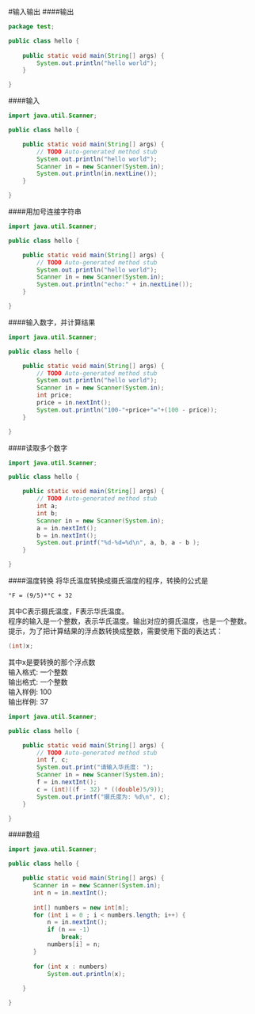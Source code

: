 #输入输出
####输出
```java
package test;

public class hello {
	
	public static void main(String[] args) {
		System.out.println("hello world");
	}

}
```
####输入
```java
import java.util.Scanner;

public class hello {

	public static void main(String[] args) {
		// TODO Auto-generated method stub
		System.out.println("hello world");
		Scanner in = new Scanner(System.in);
		System.out.println(in.nextLine());
	}

}
```
####用加号连接字符串
```java
import java.util.Scanner;

public class hello {

	public static void main(String[] args) {
		// TODO Auto-generated method stub
		System.out.println("hello world");
		Scanner in = new Scanner(System.in);
		System.out.println("echo:" + in.nextLine());
	}

}
```
####输入数字，并计算结果
```java
import java.util.Scanner;

public class hello {

	public static void main(String[] args) {
		// TODO Auto-generated method stub
		System.out.println("hello world");
		Scanner in = new Scanner(System.in);
		int price;
		price = in.nextInt();
		System.out.println("100-"+price+"="+(100 - price));
	}

}
```
####读取多个数字
```java
import java.util.Scanner;

public class hello {

	public static void main(String[] args) {
		// TODO Auto-generated method stub
		int a;
		int b;
		Scanner in = new Scanner(System.in);
		a = in.nextInt();
		b = in.nextInt();
		System.out.printf("%d-%d=%d\n", a, b, a - b );
	}

}
```
####温度转换
将华氏温度转换成摄氏温度的程序，转换的公式是
```text
°F = (9/5)*°C + 32
```
其中C表示摄氏温度，F表示华氏温度。            
程序的输入是一个整数，表示华氏温度。输出对应的摄氏温度，也是一个整数。            
提示，为了把计算结果的浮点数转换成整数，需要使用下面的表达式：            
```java
(int)x;
```
其中x是要转换的那个浮点数       
输入格式:  一个整数         
输出格式:  一个整数              
输入样例:  100        
输出样例:  37        
```java
import java.util.Scanner;

public class hello {

	public static void main(String[] args) {
		// TODO Auto-generated method stub
		int f, c;
		System.out.print("请输入华氏度: ");
		Scanner in = new Scanner(System.in);
		f = in.nextInt();
		c = (int)((f - 32) * ((double)5/9));
		System.out.printf("摄氏度为: %d\n", c);
	}

}
```
####数组
```java
import java.util.Scanner;

public class hello {

	public static void main(String[] args) {
       Scanner in = new Scanner(System.in);
       int n = in.nextInt();
       
       int[] numbers = new int[n];
       for (int i = 0 ; i < numbers.length; i++) {
    	   n = in.nextInt();
    	   if (n == -1)
    		   break;
    	   numbers[i] = n;
       }
       
       for (int x : numbers)
    	   System.out.println(x);
       
	}

}
```

